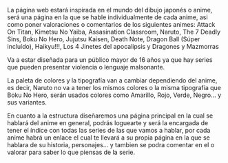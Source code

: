 La página web estará inspirada en el mundo del dibujo japonés o anime, será una página en la que se hable individualmente de cada anime, asi como poner valoraciones o comentarios de los siguientes animes:
Attack On Titan, Kimetsu No Yaiba, Assasination Classroom, Naruto, The 7 Deadly Sins, Boku No Hero, Jujutsu Kaisen, Death Note, Dragon Ball (Súper incluído), Haikyu!!!, Los 4 Jinetes del apocalipsis y Dragones y Mazmorras

Va a estar diseñada para un público mayor de 16 años ya que hay series que pueden presentar violencia o lenguaje malsonante.

La paleta de colores y la tipografía van a cambiar dependiendo del anime, es decir, Naruto no va a tener los mismos colores o la misma tipografía que Boku No Hero, serán usados colores como Amarillo, Rojo, Verde, Negro... y sus variantes.

En cuanto a la estructura diseñaremos una página principal en la cual se hablará del anime en general, podrás loguearte y será la encargada de tener el índice con todas las series de las que vamos a hablar, por cada anime habrá un enlace el cual te llevará a su propia página en la que se hablara de su historia, personajes... y tambien se podra comentar en el o valorar para saber lo que piensas de la serie.
